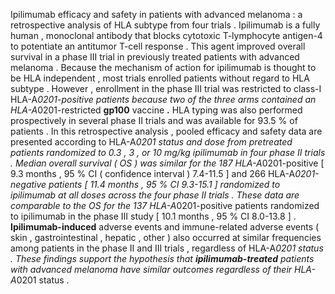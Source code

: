 Ipilimumab efficacy and safety in patients with advanced melanoma : a retrospective analysis of HLA subtype from four trials . Ipilimumab is a fully human , monoclonal antibody that blocks cytotoxic T-lymphocyte antigen-4 to potentiate an antitumor T-cell response . This agent improved overall survival in a phase III trial in previously treated patients with advanced melanoma . Because the mechanism of action for ipilimumab is thought to be HLA independent , most trials enrolled patients without regard to HLA subtype . However , enrollment in the phase III trial was restricted to class-I HLA-A*0201-positive patients because two of the three arms contained an HLA-A*0201-restricted **gp100** vaccine **.** HLA typing was also performed prospectively in several phase II trials and was available for 93.5 % of patients . In this retrospective analysis , pooled efficacy and safety data are presented according to HLA-A*0201 status and dose from pretreated patients randomized to 0.3 , 3 , or 10 mg/kg ipilimumab in four phase II trials . Median overall survival ( OS ) was similar for the 187 HLA-A*0201-positive [ 9.3 months , 95 % CI ( confidence interval ) 7.4-11.5 ] and 266 HLA-A*0201-negative patients [ 11.4 months , 95 % CI 9.3-15.1 ] randomized to ipilimumab at all doses across the four phase II trials . These data are comparable to the OS for the 137 HLA-A*0201-positive patients randomized to ipilimumab in the phase III study [ 10.1 months , 95 % CI 8.0-13.8 ] . **Ipilimumab-induced** adverse events and immune-related adverse events ( skin , gastrointestinal , hepatic , other ) also occurred at similar frequencies among patients in the phase II and III trials , regardless of HLA-A*0201 status . These findings support the hypothesis that **ipilimumab-treated** patients with advanced melanoma have similar outcomes regardless of their HLA-A*0201 status . 